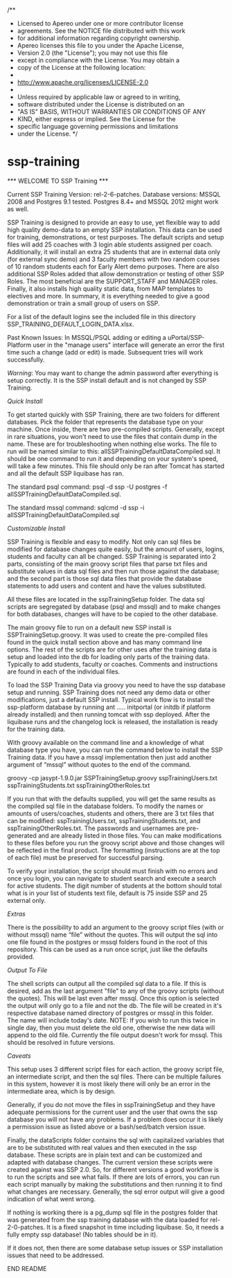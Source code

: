 /**
 * Licensed to Apereo under one or more contributor license
 * agreements. See the NOTICE file distributed with this work
 * for additional information regarding copyright ownership.
 * Apereo licenses this file to you under the Apache License,
 * Version 2.0 (the "License"); you may not use this file
 * except in compliance with the License.  You may obtain a
 * copy of the License at the following location:
 *
 *   http://www.apache.org/licenses/LICENSE-2.0
 *
 * Unless required by applicable law or agreed to in writing,
 * software distributed under the License is distributed on an
 * "AS IS" BASIS, WITHOUT WARRANTIES OR CONDITIONS OF ANY
 * KIND, either express or implied.  See the License for the
 * specific language governing permissions and limitations
 * under the License.
 */


ssp-training
============




*** WELCOME TO SSP Training ***

 Current SSP Training Version: rel-2-6-patches. 
     Database versions: MSSQL 2008 and Postgres 9.1 tested. Postgres 8.4+ and MSSQL 2012 might work as well.

 SSP Training is designed to provide an easy to use, yet flexible way to add high quality demo-data to an empty SSP
 installation. This data can be used for training, demonstrations, or test purposes. The default scripts and setup files will add
 25 coaches with 3 login able students assigned per coach. Additionally, it will install  an extra 25 students that are in
 external data only (for external sync demo) and 3 faculty members with two random courses of 10 random students each for
 Early Alert demo purposes. There are also additional SSP Roles added that allow demonstration or testing of other SSP Roles. The most beneficial are the SUPPORT_STAFF and MANAGER roles.  Finally, it also installs high quality static data, from MAP templates to electives and more.  In
 summary, it is everything needed to give a good demonstration or train a small group of users on SSP. 
 
 For a list of the default logins see the included file in this directory SSP_TRAINING_DEFAULT_LOGIN_DATA.xlsx.

Past Known Issues: In MSSQL/PSQL adding or editing a uPortal/SSP-Platform user in the "manage users" interface will generate an 
     error the first time such a change (add or edit) is made. Subsequent tries will work successfully. 

 *Warning*: You may want to change the admin password after everything is setup correctly. It is the SSP install default and 
   is not changed by SSP Training.


*Quick Install*

 To get started quickly with SSP Training, there are two folders for different databases. Pick the folder that represents the 
 database type on your machine. Once inside, there are  two pre-compiled scripts. Generally, except in rare situations, you 
 won't need to use the files that contain dump in the name. These are for troubleshooting when nothing else works. The 
 file to run will be named similar to this: allSSPTrainingDefaultDataCompiled.sql. It should be one command to run it and 
 depending on your system's speed, will take a few minutes.  This file should  only be ran after Tomcat has started and all 
 the default SSP liquibase has ran. 

 The standard psql command: psql -d ssp -U postgres -f allSSPTrainingDefaultDataCompiled.sql.
 
 The standard mssql command: sqlcmd -d ssp -i allSSPTrainingDefaultDataCompiled.sql
  

*Customizable Install*

 SSP Training is flexible and easy to modify. Not only can sql files be modified for database changes quite easily, but the 
 amount of users, logins, students and faculty can all be changed.  SSP Training is separated into 2 parts, consisting of the main groovy 
 script files that parse txt files and substitute values in 
 data sql files and then run those against the database;  and the second part is those sql data files that provide the database 
 statements to add users and content and have the values substituted.

 All these files are located in the sspTrainingSetup folder. The data sql scripts are segregated by database (psql and mssql) and to make changes for both databases, changes will have to be copied to the other database. 
 
 The main groovy file to run on a default new SSP install is SSPTrainingSetup.groovy. It was used to create the pre-compiled files found in the quick install section 
 above and has many command line options. The rest of the scripts are for other uses after the training data is setup and loaded into 
 the db for loading only parts of the training data. Typically to add students, faculty or coaches. Comments and instructions are found in each of the individual files. 
 
 To load the SSP Training Data via groovy you need to have the ssp database setup and running. SSP Training does not need 
 any demo data or other modifications, just a default SSP install. Typical work flow is to install the ssp-platform database 
 by running ant ..... initportal (or initdb if platform already installed) and then running tomcat with ssp deployed. After 
 the liquibase runs and the changelog lock is released, the installation is ready for the training data. 
 
 With groovy available on the command line and a knowledge of what database type you have, you can run the command below to 
 install the SSP Training data. If you have a mssql implementation then just add another argument of “mssql” without quotes 
 to the end of the command. 

   groovy -cp jasypt-1.9.0.jar SSPTrainingSetup.groovy sspTrainingUsers.txt sspTrainingStudents.txt sspTrainingOtherRoles.txt
 
 If you run that with the defaults supplied, you will get the same results as the compiled sql file in the database folders. 
 To modify the names or amounts of users/coaches, students and others, there are 3 txt files that can be modified: sspTrainingUsers.txt, sspTrainingStudents.txt, and 
 sspTrainingOtherRoles.txt. The passwords and usernames are pre-generated and are already listed in those files. You can make 
 modifications to these files before you run the groovy script above and those changes will be reflected in the final 
 product. The formatting (instructions are at the top of each file) must be preserved for successful parsing. 

 To verify your installation, the script should must finish with no errors and once you login, you can navigate to student search and 
 execute a search for active students. The digit number of students at the bottom should total what is in your list of 
 students text file, default is 75 inside SSP and 25 external only. 


*Extras*

 There is the possibility to add an argument to the groovy script files (with or without mssql) name “file” without 
 the quotes. This will output the sql into one file found in the postgres or mssql folders found in the root of this 
 repository. This can be used as a run once script, just like the defaults provided. 


*Output To File*

 The shell scripts can output all the compiled sql data to a file. If this is desired, add as the last
 argument "file" to any of the groovy scripts (without the quotes). This will be last even after mssql. Once this option is
 selected the  output will only go to a file and not the db. The file will be created in it's respective database named 
 directory of postgres or mssql in this folder. The name will include today's date. 
  NOTE: If you wish to run this twice in single day, then you must delete the old one, otherwise the new data will append 
   to the old file. 
  Currently the file output doesn't work for mssql. This should be resolved in future versions. 


*Caveats*

 This setup uses 3 different script files for each action, the groovy script file, an intermediate script, and then the sql 
 files. There can be multiple failures in this system, however it is most likely there will only be an error in the 
 intermediate area, which is by design. 
   
 Generally, if you do not move the files in sspTrainingSetup and they have adequate permissions for the current 
 user and the user that owns the ssp database you will not have any problems. If a problem does occur it is 
 likely a permission issue as listed above or a bash/sed/batch version issue. 
    
 Finally, the dataScripts folder contains the sql with capitalized variables that are to be substituted with
 real values and then executed in the ssp database. These scripts are in plain text and can be 
 customized and adapted with database changes. The current version these scripts were created against was SSP 2.0. 
 So, for different versions a good workflow is to run the scripts and see what fails. If there are lots of errors, 
 you can run each script manually by making the substitutions and then running it to find what changes are necessary. 
 Generally, the sql error output will give a good indication of what went wrong.

 
 If nothing is working there is a pg_dump sql file in the postgres folder that was generated from the ssp 
 training database with the data loaded for rel-2-0-patches. It is a fixed snapshot in time including liquibase.
 So, it needs a fully empty ssp database! (No tables should be in it).

 If it does not, then there are some database setup issues or SSP installation issues that need to be addressed.

END README
